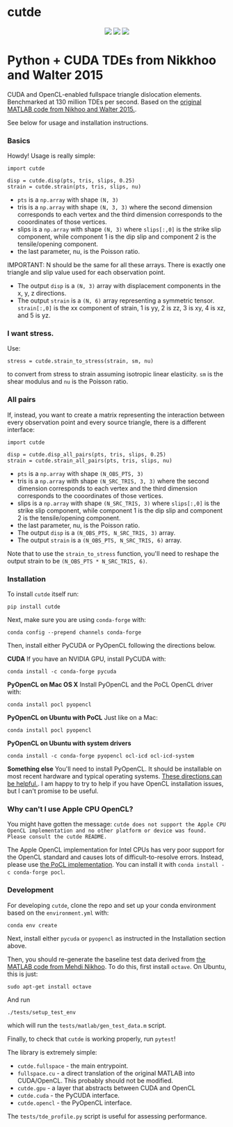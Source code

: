 # cutde

<p align=center>
    <a target="_blank" href="https://www.python.org/downloads/" title="Python version"><img src="https://img.shields.io/badge/python-%3E=_3.6-green.svg"></a>
    <a target="_blank" href="https://pypi.org/project/cutde/" title="PyPI version"><img src="https://img.shields.io/pypi/v/cutde?logo=pypi"></a>
    <!-- <a target="_blank" href="https://pypi.org/project/cutde/" title="PyPI"><img src="https://img.shields.io/pypi/dm/cutde"></a> -->
    <a target="_blank" href="LICENSE" title="License: MIT"><img src="https://img.shields.io/badge/License-MIT-blue.svg"></a>
</a>

# Python + CUDA TDEs from Nikkhoo and Walter 2015

CUDA and OpenCL-enabled fullspace triangle dislocation elements. Benchmarked at 130 million TDEs per second. Based on the [original MATLAB code from Nikhoo and Walter 2015.](https://volcanodeformation.com/software).

See below for usage and installation instructions.

### Basics

Howdy! Usage is really simple:

```
import cutde

disp = cutde.disp(pts, tris, slips, 0.25)
strain = cutde.strain(pts, tris, slips, nu)
```

* `pts` is a `np.array` with shape `(N, 3)`
* tris is a `np.array` with shape `(N, 3, 3)` where the second dimension corresponds to each vertex and the third dimension corresponds to the cooordinates of those vertices.
* slips is a `np.array` with shape `(N, 3)` where `slips[:,0]` is the strike slip component, while component 1 is the dip slip and component 2 is the tensile/opening component.
* the last parameter, nu, is the Poisson ratio. 

IMPORTANT: N should be the same for all these arrays. There is exactly one triangle and slip value used for each observation point. 

* The output `disp` is a `(N, 3)` array with displacement components in the x, y, z directions.
* The output `strain` is a `(N, 6)` array representing a symmetric tensor. `strain[:,0]` is the xx component of strain, 1 is yy, 2 is zz, 3 is xy, 4 is xz, and 5 is  yz.

### I want stress.

Use:

```
stress = cutde.strain_to_stress(strain, sm, nu)
```

to convert from stress to strain assuming isotropic linear elasticity. `sm` is the shear modulus and `nu` is the Poisson ratio.

### All pairs

If, instead, you want to create a matrix representing the interaction between every observation point and every source triangle, there is a different interface:

```
import cutde

disp = cutde.disp_all_pairs(pts, tris, slips, 0.25)
strain = cutde.strain_all_pairs(pts, tris, slips, nu)
```

* `pts` is a `np.array` with shape `(N_OBS_PTS, 3)`
* tris is a `np.array` with shape `(N_SRC_TRIS, 3, 3)` where the second dimension corresponds to each vertex and the third dimension corresponds to the cooordinates of those vertices.
* slips is a `np.array` with shape `(N_SRC_TRIS, 3)` where `slips[:,0]` is the strike slip component, while component 1 is the dip slip and component 2 is the tensile/opening component.
* the last parameter, nu, is the Poisson ratio. 
* The output `disp` is a `(N_OBS_PTS, N_SRC_TRIS, 3)` array.
* The output `strain` is a `(N_OBS_PTS, N_SRC_TRIS, 6)` array.

Note that to use the `strain_to_stress` function, you'll need to reshape the output strain to be `(N_OBS_PTS * N_SRC_TRIS, 6)`.

### Installation

To install `cutde` itself run:
```
pip install cutde
```

Next, make sure you are using `conda-forge` with:
```
conda config --prepend channels conda-forge
```

Then, install either PyCUDA or PyOpenCL following the directions below.

**CUDA** If you have an NVIDIA GPU, install PyCUDA with:
```
conda install -c conda-forge pycuda
```

**PyOpenCL on Mac OS X** Install PyOpenCL and the PoCL OpenCL driver with:
```
conda install pocl pyopencl
```

**PyOpenCL on Ubuntu with PoCL** Just like on a Mac:
```
conda install pocl pyopencl
```

**PyOpenCL on Ubuntu with system drivers** 
```
conda install -c conda-forge pyopencl ocl-icd ocl-icd-system
```

**Something else** You'll need to install PyOpenCL. It should be installable on most recent hardware and typical operating systems. [These directions can be helpful.](https://documen.tician.de/pyopencl/misc.html#installing-from-conda-forge). I am happy to try to help if you have OpenCL installation issues, but I can't promise to be useful.

### Why can't I use Apple CPU OpenCL?

You might have gotten the message: `cutde does not support the Apple CPU OpenCL implementation and no other platform or device was found. Please consult the cutde README.`

The Apple OpenCL implementation for Intel CPUs has very poor support for the OpenCL standard and causes lots of difficult-to-resolve errors. Instead, please use [the PoCL implementation](http://portablecl.org/). You can install it with `conda install -c conda-forge pocl`.

### Development

For developing `cutde`, clone the repo and set up your conda environment based on the `environment.yml` with:

```
conda env create
```

Next, install either `pycuda` or `pyopencl` as instructed in the Installation section above.

Then, you should re-generate the baseline test data derived from [the MATLAB code from Mehdi Nikhoo](https://volcanodeformation.com/software). To do this, first install `octave`. On Ubuntu, this is just:

```
sudo apt-get install octave
```

And run 

```
./tests/setup_test_env
```

which will run the `tests/matlab/gen_test_data.m` script.

Finally, to check that `cutde` is working properly, run `pytest`!

The library is extremely simple:
* `cutde.fullspace` - the main entrypoint.
* `fullspace.cu` - a direct translation of the original MATLAB into CUDA/OpenCL. This probably should not be modified.
* `cutde.gpu` - a layer that abstracts between CUDA and OpenCL
* `cutde.cuda` - the PyCUDA interface.
* `cutde.opencl` - the PyOpenCL interface.

The `tests/tde_profile.py` script is useful for assessing performance.
